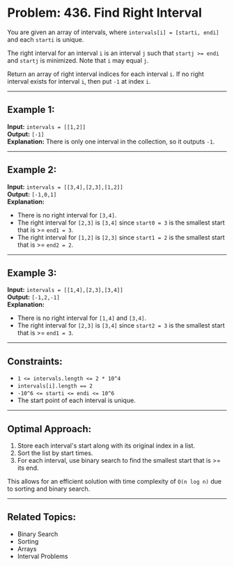 # Problem: 436. Find Right Interval

You are given an array of intervals, where `intervals[i] = [starti, endi]` and each `starti` is unique.

The right interval for an interval `i` is an interval `j` such that `startj >= endi` and `startj` is minimized. Note that `i` may equal `j`.

Return an array of right interval indices for each interval `i`. If no right interval exists for interval `i`, then put `-1` at index `i`.

---

## Example 1:
**Input:** `intervals = [[1,2]]`  
**Output:** `[-1]`  
**Explanation:** There is only one interval in the collection, so it outputs `-1`.

---

## Example 2:
**Input:** `intervals = [[3,4],[2,3],[1,2]]`  
**Output:** `[-1,0,1]`  
**Explanation:**
- There is no right interval for `[3,4]`.
- The right interval for `[2,3]` is `[3,4]` since `start0 = 3` is the smallest start that is >= `end1 = 3`.
- The right interval for `[1,2]` is `[2,3]` since `start1 = 2` is the smallest start that is >= `end2 = 2`.

---

## Example 3:
**Input:** `intervals = [[1,4],[2,3],[3,4]]`  
**Output:** `[-1,2,-1]`  
**Explanation:**
- There is no right interval for `[1,4]` and `[3,4]`.
- The right interval for `[2,3]` is `[3,4]` since `start2 = 3` is the smallest start that is >= `end1 = 3`.

---

## Constraints:
- `1 <= intervals.length <= 2 * 10^4`
- `intervals[i].length == 2`
- `-10^6 <= starti <= endi <= 10^6`
- The start point of each interval is unique.

---

## Optimal Approach:
1. Store each interval's start along with its original index in a list.
2. Sort the list by start times.
3. For each interval, use binary search to find the smallest start that is >= its end.

This allows for an efficient solution with time complexity of `O(n log n)` due to sorting and binary search.

---

## Related Topics:
- Binary Search
- Sorting
- Arrays
- Interval Problems

